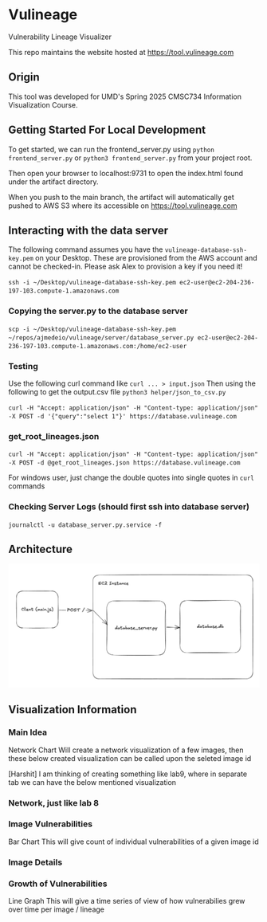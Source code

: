 # Vulineage
Vulnerability Lineage Visualizer

This repo maintains the website hosted at https://tool.vulineage.com

## Origin
This tool was developed for UMD's Spring 2025 CMSC734 Information Visualization Course.

## Getting Started For Local Development
To get started, we can run the frontend_server.py using `python frontend_server.py` or `python3 frontend_server.py` from your project root.

Then open your browser to localhost:9731 to open the index.html found under the artifact directory.

When you push to the main branch, the artifact will automatically get pushed to AWS S3 where its accessible on https://tool.vulineage.com

## Interacting with the data server
The following command assumes you have the `vulineage-database-ssh-key.pem` on your Desktop. These are provisioned from the AWS account and cannot be checked-in. Please ask Alex to provision a key if you need it!

`ssh -i ~/Desktop/vulineage-database-ssh-key.pem ec2-user@ec2-204-236-197-103.compute-1.amazonaws.com`

### Copying the server.py to the database server
`scp -i ~/Desktop/vulineage-database-ssh-key.pem ~/repos/ajmedeio/vulineage/server/database_server.py ec2-user@ec2-204-236-197-103.compute-1.amazonaws.com:/home/ec2-user`

### Testing

Use the following curl command like `curl ... > input.json`
Then using the following to get the output.csv file
`python3 helper/json_to_csv.py`

`curl -H "Accept: application/json" -H "Content-type: application/json" -X POST -d '{"query":"select 1"}' https://database.vulineage.com`

### get_root_lineages.json
`curl -H "Accept: application/json" -H "Content-type: application/json" -X POST -d @get_root_lineages.json https://database.vulineage.com`

For windows user, just change the double quotes into single quotes in `curl` commands

### Checking Server Logs (should first ssh into database server)
`journalctl -u database_server.py.service -f`

## Architecture
![Architecture diagram](docs/rough-architecture.png)

## Visualization Information

### Main Idea
Network Chart
Will create a network visualization of a few images, then these below created visualization can be called upon the seleted image id

[Harshit] I am thinking of creating something like lab9, where in separate tab we can have the below mentioned visualization

### Network, just like lab 8

### Image Vulnerabilities
Bar Chart
This will give count of individual vulnerabilities of a given image id

### Image Details

### Growth of Vulnerabilities
Line Graph
This will give a time series of view of how vulnerabilies grew over time per image / lineage

